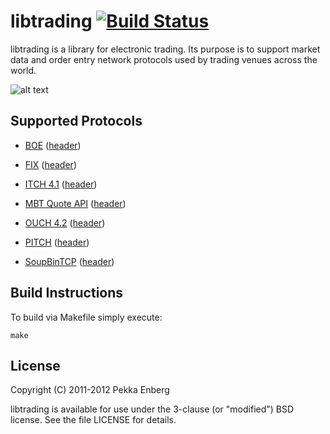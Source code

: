 # libtrading [![Build Status](https://secure.travis-ci.org/penberg/libtrading.png)](http://travis-ci.org/penberg/libtrading)

libtrading is a library for electronic trading. Its purpose is to support
market data and order entry network protocols used by trading venues across the
world.

![alt text](https://github.com/penberg/libtrading/raw/master/htdocs/ticker-tape.jpg "Ticker Tape")

## Supported Protocols

 * [BOE](http://www.batstrading.co.uk/resources/participant_resources/BATS_Europe_Binary_Order_Entry_Specification.pdf) ([header](https://github.com/penberg/libtrading/blob/master/include/trading/boe_message.h))

 * [FIX](http://fixprotocol.org/specifications/) ([header](https://github.com/penberg/libtrading/blob/master/include/trading/fix_message.h))

 * [ITCH 4.1](http://nasdaqtrader.com/content/technicalsupport/specifications/dataproducts/NQTV-ITCH-V4_1.pdf) ([header](https://github.com/penberg/libtrading/blob/master/include/trading/itch41_message.h))

 * [MBT Quote API](http://www.mbtrading.com/developersMain.aspx?page=api) ([header](https://github.com/penberg/libtrading/blob/master/include/trading/mbt_quote_message.h))

 * [OUCH 4.2](http://www.nasdaqtrader.com/content/technicalsupport/specifications/TradingProducts/OUCH4.2.pdf) ([header](https://github.com/penberg/libtrading/blob/master/include/trading/ouch42_message.h))

 * [PITCH](http://www.batstrading.com/resources/membership/BATS_PITCH_Specification.pdf) ([header](https://github.com/penberg/libtrading/blob/master/include/trading/pitch_message.h))

 * [SoupBinTCP](http://www.nasdaqtrader.com/content/technicalsupport/specifications/dataproducts/soupbintcp.pdf) ([header](https://github.com/penberg/libtrading/blob/master/include/trading/soupbin3_session.h))

## Build Instructions

To build via Makefile simply execute:

    make

## License

Copyright (C) 2011-2012 Pekka Enberg

libtrading is available for use under the 3-clause (or "modified") BSD license.
See the file LICENSE for details.
